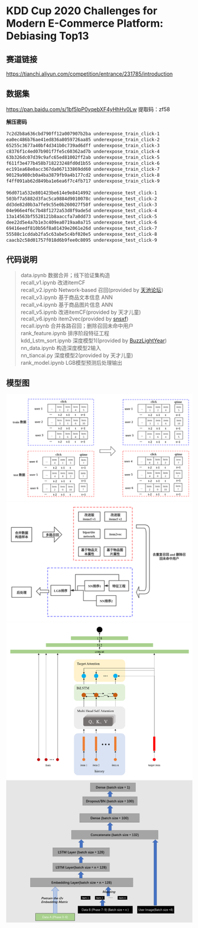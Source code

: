 # KDD Cup 2020 Challenges for Modern E-Commerce Platform: Debiasing Top13

## 赛道链接
https://tianchi.aliyun.com/competition/entrance/231785/introduction      

## 数据集
https://pan.baidu.com/s/1bf5lpP0yqebXF4yHhHv0Lw 提取码：zf58  

**解压密码**
```  
7c2d2b8a636cbd790ff12a007907b2ba underexpose_train_click-1  
ea0ec486b76ae41ed836a8059726aa85 underexpose_train_click-2  
65255c3677a40bf4d341b0c739ad6dff underexpose_train_click-3  
c8376f1c4ed07b901f7fe5c60362ad7b underexpose_train_click-4  
63b326dc07d39c9afc65ed81002ff2ab underexpose_train_click-5  
f611f3e477b458b718223248fd0d1b55 underexpose_train_click-6  
ec191ea68e0acc367da067133869dd60 underexpose_train_click-7  
90129a980cb0a4ba3879fb9a4b177cd2 underexpose_train_click-8  
f4ff091ab62d849ba1e6ea6f7c4fb717 underexpose_train_click-9  

96d071a532e801423be614e9e8414992 underexpose_test_click-1  
503bf7a5882d3fac5ca9884d9010078c underexpose_test_click-2  
dd3de82d0b3a7fe9c55e0b260027f50f underexpose_test_click-3  
04e966e4f6c7b48f1272a53d8f9ade5d underexpose_test_click-4  
13a14563bf5528121b8aaccfa7a0dd73 underexpose_test_click-5  
dee22d5e4a7b1e3c409ea0719aa0a715 underexpose_test_click-6  
69416eedf810b56f8a01439e2061e26d underexpose_test_click-7  
55588c1cddab2fa5c63abe5c4bf020e5 underexpose_test_click-8  
caacb2c58d01757f018d6b9fee0c8095 underexpose_test_click-9 
```

## 代码说明  
> data.ipynb 数据合并；线下验证集构造   
> recall_v1.ipynb 改进itemCF  
> recall_v2.ipynb Network-based 召回(provided by [天池论坛](https://tianchi.aliyun.com/forum/postDetail?spm=5176.12586969.1002.15.6c3f29e8RAn9jZ&postId=104936))   
> recall_v3.ipynb 基于商品文本信息 ANN  
> recall_v4.ipynb 基于商品图片信息 ANN  
> recall_v5.ipynb 改进itemCF(provided by 天才儿童)  
> recall_v6.ipynb item2vec(provided by [snsxf](https://github.com/snsxf))  
> recall.ipynb 合并各路召回；删除召回未命中用户  
> rank_feature.ipynb 排序阶段特征工程  
> kdd_Lstm_sort.ipynb 深度模型1((provided by [BuzzLightYear](https://github.com/yzh1994414))  
> nn_data.ipynb 构造深度模型2输入  
> nn_tiancai.py 深度模型2(provided by 天才儿童)  
> rank_model.ipynb LGB模型预测后处理输出  

## 模型图
![训练集 qtime 构造方式](fig/data_construct.png)
![整体流程图](fig/structure.png)
![深度模型1结构图](fig/nn1.png)
![深度模型2结构图](fig/nn2.png)